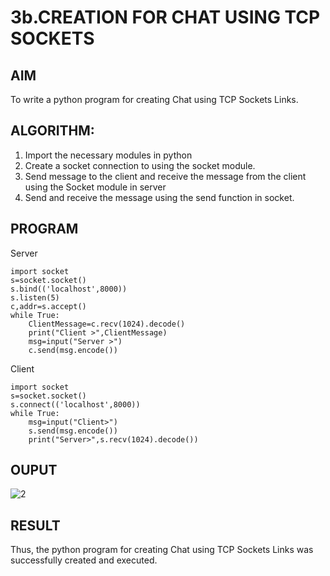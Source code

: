 # 3b.CREATION FOR CHAT USING TCP SOCKETS
## AIM
To write a python program for creating Chat using TCP Sockets Links.
## ALGORITHM:
1. Import the necessary modules in python
2. Create a socket connection to using the socket module.
3. Send message to the client and receive the message from the client using the Socket module in
 server
4. Send and receive the message using the send function in socket.
## PROGRAM

Server

```
import socket
s=socket.socket()
s.bind(('localhost',8000))
s.listen(5)
c,addr=s.accept()
while True:
    ClientMessage=c.recv(1024).decode()
    print("Client >",ClientMessage)
    msg=input("Server >")
    c.send(msg.encode())
```

Client

```
import socket
s=socket.socket()
s.connect(('localhost',8000))
while True:
    msg=input("Client>")
    s.send(msg.encode())
    print("Server>",s.recv(1024).decode())
```


## OUPUT

![2](https://github.com/user-attachments/assets/d67558ab-462f-4ff8-867c-bcaad8696b26)

## RESULT
Thus, the python program for creating Chat using TCP Sockets Links was successfully 
created and executed.
